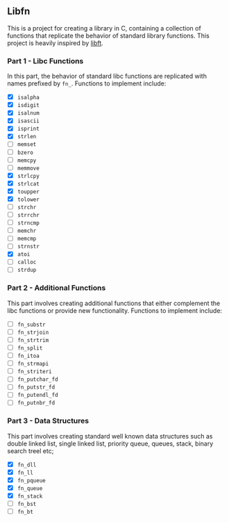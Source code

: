 ## Libfn

This is a project for creating a library in C, containing a collection of functions that replicate the behavior of standard library functions. This project is heavily inspired by [libft](https://github.com/myryk31415/libft/tree/main).

### Part 1 - Libc Functions

In this part, the behavior of standard libc functions are replicated with names prefixed by `fn_`. Functions to implement include:

- [x] `isalpha`
- [x] `isdigit`
- [x] `isalnum`
- [x] `isascii`
- [x] `isprint`
- [x] `strlen`
- [ ] `memset`
- [ ] `bzero`
- [ ] `memcpy`
- [ ] `memmove`
- [x] `strlcpy`
- [x] `strlcat`
- [x] `toupper`
- [x] `tolower`
- [ ] `strchr`
- [ ] `strrchr`
- [ ] `strncmp`
- [ ] `memchr`
- [ ] `memcmp`
- [ ] `strnstr`
- [x] `atoi`
- [ ] `calloc`
- [ ] `strdup`

### Part 2 - Additional Functions

This part involves creating additional functions that either complement the libc functions or provide new functionality. Functions to implement include:

- [ ] `fn_substr`
- [ ] `fn_strjoin`
- [ ] `fn_strtrim`
- [ ] `fn_split`
- [ ] `fn_itoa`
- [ ] `fn_strmapi`
- [ ] `fn_striteri`
- [ ] `fn_putchar_fd`
- [ ] `fn_putstr_fd`
- [ ] `fn_putendl_fd`
- [ ] `fn_putnbr_fd`

### Part 3 - Data Structures

This part involves creating standard well known data structures such as double linked list, single linked list, priority queue, queues, stack, binary search treel etc;

- [x] `fn_dll`
- [x] `fn_ll`
- [x] `fn_pqueue`
- [x] `fn_queue`
- [x] `fn_stack`
- [ ] `fn_bst`
- [ ] `fn_bt`
